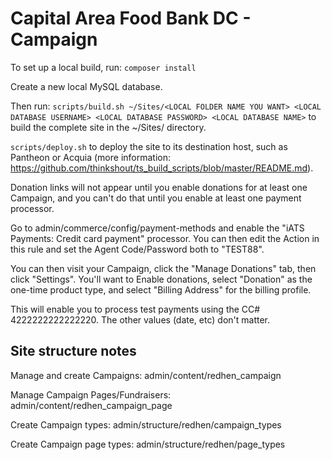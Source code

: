 # Capital Area Food Bank DC - Campaign 

To set up a local build, run:
`composer install`

Create a new local MySQL database.

Then run:
`scripts/build.sh ~/Sites/<LOCAL FOLDER NAME YOU WANT> <LOCAL DATABASE USERNAME> <LOCAL DATABASE PASSWORD> <LOCAL DATABASE NAME>` to build the complete site in the ~/Sites/<LOCAL FOLDER NAME YOU WANT>
directory.

`scripts/deploy.sh` to deploy the site to its destination host, such as Pantheon
or Acquia (more information: https://github.com/thinkshout/ts_build_scripts/blob/master/README.md).

Donation links will not appear until you enable donations for at least one
Campaign, and you can't do that until you enable at least one payment processor.

Go to admin/commerce/config/payment-methods and enable the "iATS Payments:
Credit card payment" processor. You can then edit the Action in this rule and
set the Agent Code/Password both to "TEST88".

You can then visit your Campaign, click the "Manage Donations" tab, then click
"Settings". You'll want to Enable donations, select "Donation" as the one-time
product type, and select "Billing Address" for the billing profile.

This will enable you to process test payments using the CC# 4222222222222220.
The other values (date, etc) don't matter.

## Site structure notes ##
Manage and create Campaigns:
admin/content/redhen_campaign

Manage Campaign Pages/Fundraisers:
admin/content/redhen_campaign_page

Create Campaign types: 
admin/structure/redhen/campaign_types

Create Campaign page types: 
admin/structure/redhen/page_types

